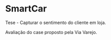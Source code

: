 # SmartCar
Tese - Capturar o sentimento do cliente em loja.

Avaliação do case proposto pela Via Varejo.
